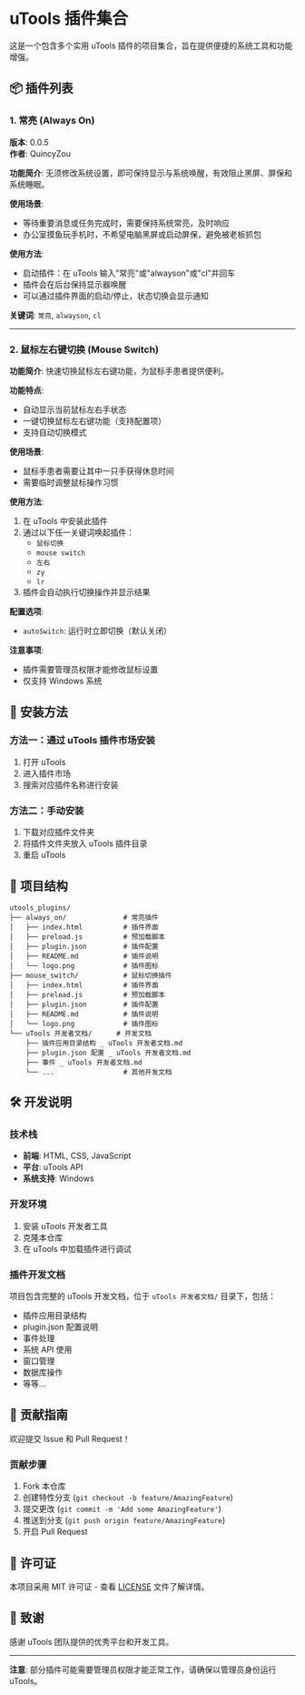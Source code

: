 # uTools 插件集合

这是一个包含多个实用 uTools 插件的项目集合，旨在提供便捷的系统工具和功能增强。

## 📦 插件列表

### 1. 常亮 (Always On)
**版本**: 0.0.5  
**作者**: QuincyZou

**功能简介**: 无须修改系统设置，即可保持显示与系统唤醒，有效阻止黑屏、屏保和系统睡眠。

**使用场景**:
- 等待重要消息或任务完成时，需要保持系统常亮，及时响应
- 办公室摸鱼玩手机时，不希望电脑黑屏或启动屏保，避免被老板抓包

**使用方法**:
- 启动插件：在 uTools 输入"常亮"或"alwayson"或"cl"并回车
- 插件会在后台保持显示器唤醒
- 可以通过插件界面的启动/停止，状态切换会显示通知

**关键词**: `常亮`, `alwayson`, `cl`

---

### 2. 鼠标左右键切换 (Mouse Switch)

**功能简介**: 快速切换鼠标左右键功能，为鼠标手患者提供便利。

**功能特点**:
- 自动显示当前鼠标左右手状态
- 一键切换鼠标左右键功能（支持配置项）
- 支持自动切换模式

**使用场景**:
- 鼠标手患者需要让其中一只手获得休息时间
- 需要临时调整鼠标操作习惯

**使用方法**:
1. 在 uTools 中安装此插件
2. 通过以下任一关键词唤起插件：
   - `鼠标切换`
   - `mouse switch`
   - `左右`
   - `zy`
   - `lr`
3. 插件会自动执行切换操作并显示结果

**配置选项**:
- `autoSwitch`: 运行时立即切换（默认关闭）

**注意事项**:
- 插件需要管理员权限才能修改鼠标设置
- 仅支持 Windows 系统

## 🚀 安装方法

### 方法一：通过 uTools 插件市场安装
1. 打开 uTools
2. 进入插件市场
3. 搜索对应插件名称进行安装

### 方法二：手动安装
1. 下载对应插件文件夹
2. 将插件文件夹放入 uTools 插件目录
3. 重启 uTools

## 📁 项目结构

```
utools_plugins/
├── always_on/              # 常亮插件
│   ├── index.html          # 插件界面
│   ├── preload.js          # 预加载脚本
│   ├── plugin.json         # 插件配置
│   ├── README.md           # 插件说明
│   └── logo.png            # 插件图标
├── mouse_switch/           # 鼠标切换插件
│   ├── index.html          # 插件界面
│   ├── preload.js          # 预加载脚本
│   ├── plugin.json         # 插件配置
│   ├── README.md           # 插件说明
│   └── logo.png            # 插件图标
└── uTools 开发者文档/      # 开发文档
    ├── 插件应用目录结构 _ uTools 开发者文档.md
    ├── plugin.json 配置 _ uTools 开发者文档.md
    ├── 事件 _ uTools 开发者文档.md
    └── ...                 # 其他开发文档
```

## 🛠️ 开发说明

### 技术栈
- **前端**: HTML, CSS, JavaScript
- **平台**: uTools API
- **系统支持**: Windows

### 开发环境
1. 安装 uTools 开发者工具
2. 克隆本仓库
3. 在 uTools 中加载插件进行调试

### 插件开发文档
项目包含完整的 uTools 开发文档，位于 `uTools 开发者文档/` 目录下，包括：
- 插件应用目录结构
- plugin.json 配置说明
- 事件处理
- 系统 API 使用
- 窗口管理
- 数据库操作
- 等等...

## 🤝 贡献指南

欢迎提交 Issue 和 Pull Request！

### 贡献步骤
1. Fork 本仓库
2. 创建特性分支 (`git checkout -b feature/AmazingFeature`)
3. 提交更改 (`git commit -m 'Add some AmazingFeature'`)
4. 推送到分支 (`git push origin feature/AmazingFeature`)
5. 开启 Pull Request

## 📄 许可证

本项目采用 MIT 许可证 - 查看 [LICENSE](LICENSE) 文件了解详情。

## 🙏 致谢

感谢 uTools 团队提供的优秀平台和开发工具。

---

**注意**: 部分插件可能需要管理员权限才能正常工作，请确保以管理员身份运行 uTools。
